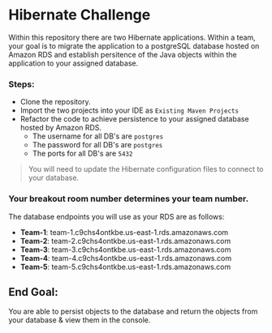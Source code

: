 # Hibernate Challenge
Within this repository there are two Hibernate applications.  Within a team, your goal is to migrate the application to a postgreSQL database hosted on Amazon RDS and establish persitence of the Java objects within the application to your assigned database.

### Steps:
* Clone the repository.
* Import the two projects into your IDE as `Existing Maven Projects`
* Refactor the code to achieve persistence to your assigned database hosted by Amazon RDS.
  * The username for all DB's are `postgres`
  * The password for all DB's are `postgres`
  * The ports for all DB's are `5432`
> You will need to update the Hibernate configuration files to connect to your database. 

### Your breakout room number determines your team number.
 
The database endpoints you will use as your RDS are as follows:
* **Team-1**: team-1.c9chs4ontkbe.us-east-1.rds.amazonaws.com
* **Team-2**: team-2.c9chs4ontkbe.us-east-1.rds.amazonaws.com
* **Team-3**: team-3.c9chs4ontkbe.us-east-1.rds.amazonaws.com
* **Team-4**: team-4.c9chs4ontkbe.us-east-1.rds.amazonaws.com
* **Team-5**: team-5.c9chs4ontkbe.us-east-1.rds.amazonaws.com

## End Goal:
You are able to persist objects to the database and return the objects from your database & view them in the console.
